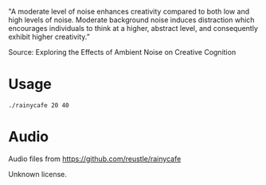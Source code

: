"A moderate level of noise enhances creativity compared to both low and high
levels of noise. Moderate background noise induces distraction which encourages
individuals to think at a higher, abstract level, and consequently exhibit
higher creativity.”

Source: Exploring the Effects of Ambient Noise on Creative Cognition

# Usage

```
./rainycafe 20 40
```

# Audio

Audio files from https://github.com/reustle/rainycafe

Unknown license.

